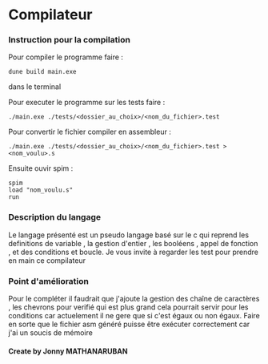 # Compilateur 


### Instruction pour la compilation 
Pour compiler le programme faire : 
       
    dune build main.exe

dans le terminal 

Pour executer le programme sur les tests faire :

    ./main.exe ./tests/<dossier_au_choix>/<nom_du_fichier>.test 

Pour convertir le fichier compiler en assembleur : 

    ./main.exe ./tests/<dossier_au_choix>/<nom_du_fichier>.test > <nom_voulu>.s 

Ensuite ouvir spim : 

    spim 
    load "nom_voulu.s" 
    run

### Description du langage 

Le langage présenté est un pseudo langage basé sur le c qui reprend les definitions de variable , la gestion d'entier , les booléens , appel de fonction , et des conditions et boucle.
Je vous invite à regarder les test pour prendre en main ce compilateur 

### Point d'amélioration 

Pour le compléter il faudrait que j'ajoute la gestion des chaîne de caractères , les chevrons pour verifié qui est plus grand cela pourrait servir pour les conditions car actuelement il ne gere que si c'est égaux ou non égaux.
Faire en sorte que le fichier asm généré puisse être exécuter correctement car j'ai un soucis de mémoire


#### Create by Jonny MATHANARUBAN